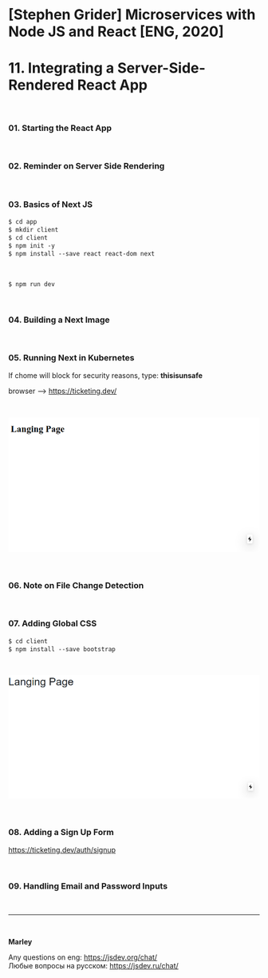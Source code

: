 # [Stephen Grider] Microservices with Node JS and React [ENG, 2020]

# 11. Integrating a Server-Side-Rendered React App

<br/>

### 01. Starting the React App

<br/>

### 02. Reminder on Server Side Rendering

<br/>

### 03. Basics of Next JS

    $ cd app
    $ mkdir client
    $ cd client
    $ npm init -y
    $ npm install --save react react-dom next

<br/>

    $ npm run dev

<br/>

### 04. Building a Next Image

<br/>

### 05. Running Next in Kubernetes

If chome will block for security reasons, type: **thisisunsafe**

browser --> https://ticketing.dev/

<br/>

![Application](/img/pic-11-01.png?raw=true)

<br/>

### 06. Note on File Change Detection

<br/>

### 07. Adding Global CSS

    $ cd client
    $ npm install --save bootstrap

<br/>

![Application](/img/pic-11-02.png?raw=true)

<br/>

### 08. Adding a Sign Up Form

https://ticketing.dev/auth/signup

<br/>

### 09. Handling Email and Password Inputs

<br/>

---

<br/>

**Marley**

Any questions on eng: https://jsdev.org/chat/  
Любые вопросы на русском: https://jsdev.ru/chat/
